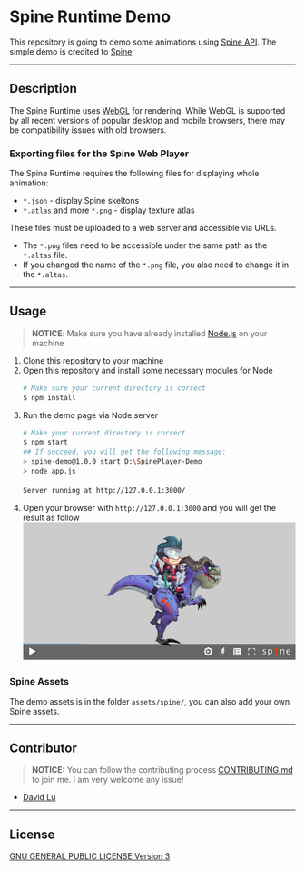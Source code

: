 # Spine Runtime Demo

This repository is going to demo some animations using [Spine API](http://esotericsoftware.com/spine-api-reference). The simple demo is credited to [Spine](http://zh.esotericsoftware.com).

---
## Description

The Spine Runtime uses [WebGL](https://developer.mozilla.org/en-US/docs/Web/API/WebGL_API) for rendering. While WebGL is supported by all recent versions of popular desktop and mobile browsers, there may be compatibility issues with old browsers.

### Exporting files for the Spine Web Player

The Spine Runtime requires the following files for displaying whole animation:

* `*.json` - display Spine skeltons
* `*.atlas` and more `*.png` - display texture atlas

These files must be uploaded to a web server and accessible via URLs.

* The `*.png` files need to be accessible under the same path as the `*.altas` file.
* If you changed the name of the `*.png` file, you also need to change it in the `*.altas`.

---
## Usage

> **NOTICE**: Make sure you have already installed [Node.js](https://nodejs.org/en/) on your machine

1. Clone this repository to your machine
2. Open this repository and install some necessary modules for Node
    ```bash
    # Make sure your current directory is correct
    $ npm install
    ```
3. Run the demo page via Node server
    ```bash
    # Make your current directory is correct
    $ npm start
    ## If succeed, you will get the following message:
    > spine-demo@1.0.0 start D:\SpinePlayer-Demo
    > node app.js

    Server running at http://127.0.0.1:3000/
    ```
4. Open your browser with `http://127.0.0.1:3000` and you will get the result as follow
    ![](img/Demo1.png)

### Spine Assets

The demo assets is in the folder `assets/spine/`, you can also add your own Spine assets.

---
## Contributor

> **NOTICE:** You can follow the contributing process [CONTRIBUTING.md](CONTRIBUTING.md) to join me. I am very welcome any issue!

* [David Lu](https://github.com/yungshenglu)

---
## License

[GNU GENERAL PUBLIC LICENSE Version 3](LICENSE)
